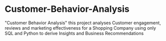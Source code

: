 # Customer-Behavior-Analysis
"Customer Behavior Analysis" this project analyses Customer engagement, reviews and marketing effectiveness for a Shopping Company using only SQL and Python to derive Insights and Business Recommendations 
